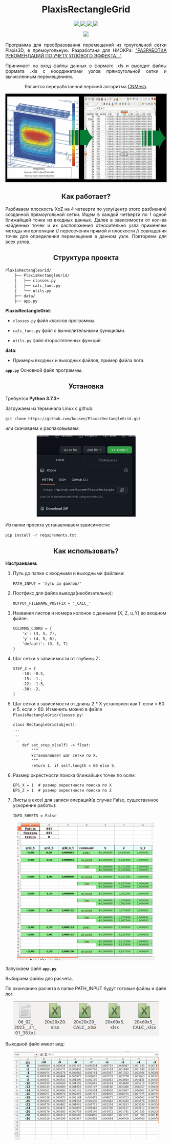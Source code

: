 <h1 align="center">PlaxisRectangleGrid</h1>
</p>


<p align=center>
    <a target="_blank" href="#" title="top language">
        <img src="https://img.shields.io/github/languages/top/kuusee/PlaxisRectangleGrid?color=lightgrey">
    </a>
    <a target="_blank" href="https://www.python.org/downloads/release/python-373/" title="top language version">
        <img src="https://img.shields.io/badge/python-3.7.3-blue.svg">
    </a>
    <a target="_blank" href="https://opensource.org/licenses/MIT" title="License: MIT">
        <img src="https://img.shields.io/badge/License-MIT-blue.svg">
    </a>
    <a target="_blank" href="#" title="repo size">
        <img src="https://img.shields.io/github/repo-size/kuusee/PlaxisRectangleGrid?color=red">
    </a>
</p>

<p align="center">
    <a target="_blank" href="https://t.me/Imbestmanofplanet" title="Telegram">
        <img src="https://img.shields.io/badge/Telegram-Igor_Kuznetsov-2CA5E0?style=for-the-badge&logo=telegram&logoColor=white">
    </a> 
</p>

<p align="justify"> Программа для преобразования перемещений из треугольной сетки Plaxis3D, в прямоугольную. Разработана для НИОКРа: <a target="_blank" href="https://www.elibrary.ru/item.asp?id=42396478">"РАЗРАБОТКА РЕКОМЕНДАЦИЙ ПО УЧЕТУ УГЛОВОГО ЭФФЕКТА..."</a>.
</p>
<p align="justify">Принимает на вход файлы данных в формате .xls и выводит файлы формата .xls с координатами узлов прямоугольной сетки и вычисленным перемещением.
</p>
<p align=center>Является переработанной версией алгоритма
    <a target="_blank" href="https://github.com/kuusee/CNMesh">CNMesh</a>.
</p>

<p align=center>
    <img src="./img/prd800.gif" width="800" height="276">
</p>


<h2 align="center">Как работает?</h2>
<p align="justify">Разбиваем плоскость XoZ на 4 четверти по узлу(центр этого разбиения) созданной прямоугольной сетки. Ищем в каждой четверти по 1 одной ближайщей точки из входных данных. Далее в зависимости от кол-ва найденных точек и их расположения относительно узла применяем методы интерполяции // пересечения прямой и плоскости // совпадения точек для определения перемещения в данном узле. Повторяем для всех узлов.</a>.

<h2 align="center">Структура проекта</h2>

```
PlaxisRectangleGrid/
    ├── PlaxisRectangleGrid/
    │   ├── classes.py
    │   ├── calc_func.py
    │   └── utils.py
    ├── data/
    ├── app.py
```


**PlaxisRectangleGrid**:

- `classes.py` файл классов программы.


- `calc_func.py` файл с вычислительными функциями.


- `utils.py` файл второстепенных функций.



**data**:

- Примеры входных и выходных файлов, пример файла лога.

**`app.py`** Основной файл программы.

<h2 align="center">Установка</h2>

Требуется **Python 3.7.3+**

Загружаем из терминала Linux с github:

`git clone https://github.com/kuusee/PlaxisRectangleGrid.git`

или скачиваем и распаковываем:

<p align=center>
    <img src="./img/download.jpg" width="309" height="253">
</p>


Из папки проекта устанавливаем зависимости:

`pip install -r requirements.txt`



<h2 align="center">Как использовать?</h2>

**Настраиваем:**

1) Путь до папки с входными и выходными файлами: 
    
    `PATH_INPUT = 'путь до файлов/'`


2) Постфикс для файла вывода(необязательно):

    `OUTPUT_FILENAME_POSTFIX = '_CALC_'` 


3) Названия листов и номера колонок с данными (X, Z, u_Y) во входном файле:

    ```
    COLUMNS_COORD = {
        'x': (3, 5, 7),
        'y': (4, 5, 6),
        'default': (3, 5, 7)
    }
    ```

4) Шаг сетки в зависимости от глубины Z:
    
    ```
    STEP_Z = {
        -10: -0.5,
        -15: -1.,
        -22: -1.5,
        -30: -2,
    }
    ```

5) Шаг сетки в зависимости от длины 2 * X установлен как 1. если < 60 и 5. если > 60. Изменить можно в файле `PlaxisRectangleGrid/classes.py`:

    ```
    class RectangleGrid(object):
    ...
    ...
    ...
        def set_step_x(self) -> float:
            """
            Устанавливает шаг сетки по X.
            """
            return 1. if self.length < 60 else 5.

    ```

6) Размер окрестности поиска ближайших точек по осям:

    ```
    EPS_X = 1  # размер окрестности поиска по X
    EPS_Z = 1  # размер окрестности поиска по Z
    ```

7) Листы в excel для записи операций(в случае False, существенное ускорение работы):

    `INFO_SHEETS = False`

<p align=center>
    <img src="./img/sheet_info.jpg" width="430" height="430">
</p>




Запускаем файл **`app.py`**.

Выбираем файлы для расчета.


По окончанию расчета в папке PATH_INPUT будут готовые файлы и файл лог.
<p align=center>
    <img src="./img/Output.jpg" width="454" height="108">
</p>


Выходной файл имеет вид:
<p align=center>
    <img src="./img/result.jpg" width="453" height="276">
</p>
